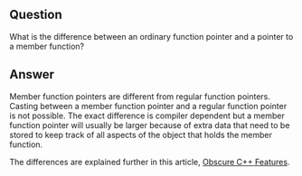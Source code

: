 ## Question  
What is the difference between an ordinary function pointer and a pointer to a member function?  
## Answer  
Member function pointers are different from regular function pointers. Casting between a member function pointer and a regular function pointer is not possible. The exact difference is compiler dependent but a member function pointer will usually be larger because of extra data that need to be stored to keep track of all aspects of the object that holds the member function.  

The differences are explained further in this article, [Obscure C++ Features](http://madebyevan.com/obscure-cpp-features/).
